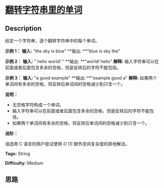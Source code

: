 # [翻转字符串里的单词][title]

## Description

给定一个字符串，逐个翻转字符串中的每个单词。



**示例 1：**
            **输入:** "the sky is blue"    **输出:  **"blue is sky the"    

**示例 2：**
            **输入:** "  hello world!  "    **输出:  **"world! hello"    **解释:** 输入字符串可以在前面或者后面包含多余的空格，但是反转后的字符不能包括。    

**示例 3：**
            **输入:** "a good   example"    **输出:  **"example good a"    **解释:** 如果两个单词间有多余的空格，将反转后单词间的空格减少到只含一个。    



**说明：**

  * 无空格字符构成一个单词。
  * 输入字符串可以在前面或者后面包含多余的空格，但是反转后的字符不能包括。
  * 如果两个单词间有多余的空格，将反转后单词间的空格减少到只含一个。



**进阶：**

请选用 C 语言的用户尝试使用  _O_ (1) 额外空间复杂度的原地解法。


**Tags:** String

**Difficulty:** Medium

## 思路

[title]: https://leetcode-cn.com/problems/reverse-words-in-a-string

